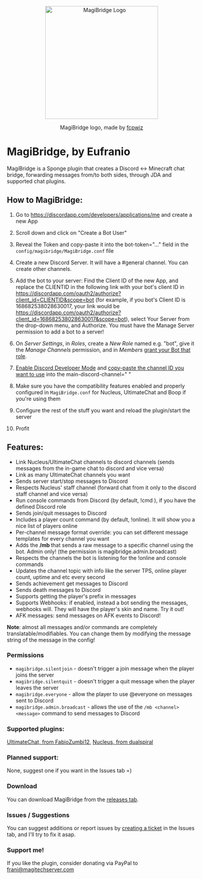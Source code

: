 <p align="center">
  <img src="https://user-images.githubusercontent.com/2921172/28250066-27f28466-6a2f-11e7-81fb-98cfee3a7313.png" width="300" alt="MagiBridge Logo"/>
</p>
<p align="center">MagiBridge logo, made by <a href="https://github.com/fcpwiz">fcpwiz</a></p>

# MagiBridge, by Eufranio
MagiBridge is a Sponge plugin that creates a Discord <-> Minecraft chat bridge, forwarding messages from/to both sides, through JDA and supported chat plugins.

## How to MagiBridge:
1) Go to https://discordapp.com/developers/applications/me and create a new App
2) Scroll down and click on "Create a Bot User"
3) Reveal the Token and copy-paste it into the bot-token="..." field in the `config/magibridge/MagiBridge.conf` file
4) Create a new Discord Server.  It will have a #general channel.  You can create other channels.
5) Add the bot to your server: Find the Client ID of the new App, and replace the CLIENTID in the following link with your bot's client ID in
https://discordapp.com/oauth2/authorize?client_id=CLIENTID&scope=bot (for example, if you bot's Client ID is 168682538028630017, your link would be https://discordapp.com/oauth2/authorize?client_id=168682538028630017&scope=bot), select Your Server from the drop-down menu, and Authorize. You must have the Manage Server permission to add a bot to a server!
6) On _Server Settings_, in _Roles_, create a _New Role_ named e.g. "bot", give it the _Manage Channels_ permission, and in _Members_ [grant your Bot that role](https://support.discordapp.com/hc/en-us/articles/206029707).
7) [Enable Discord Developer Mode](https://discordia.me/developer-mode) and [copy-paste the channel ID you want to use](https://support.discordapp.com/hc/en-us/articles/206346498-Where-can-I-find-my-User-Server-Message-ID-) into the main-discord-channel=" "

8) Make sure you have the compatibility features enabled and properly configured in `MagiBridge.conf` for Nucleus, UltimateChat and Boop if you're using them
9) Configure the rest of the stuff you want and reload the plugin/start the server
10) Profit

## Features:
* Link Nucleus/UltimateChat channels to discord channels (sends messages from the in-game chat to discord and vice versa)
* Link as many UltimateChat channels you want
* Sends server start/stop messages to Discord
* Respects Nucleus' staff channel (forward chat from it only to the discord staff channel and vice versa)
* Run console commands from Discord (by default, !cmd <command>), if you have the defined Discord role
* Sends join/quit messages to Discord
* Includes a player count command (by default, !online). It will show you a nice list of players online
* Per-channel message format override: you can set different message templates for every channel you want
* Adds the **/mb <channel> <message>** that sends a raw message to a specific channel using the bot. Admin only! (the permission is magibridge.admin.broadcast)
* Respects the channels the bot is listening for the !online and console commands
* Updates the channel topic with info like the server TPS, online player count, uptime and etc every second
* Sends achievement get messages to Discord
* Sends death messages to Discord
* Supports getting the player's prefix in messages
* Supports Webhooks: if enabled, instead a bot sending the messages, webhooks will. They will have the player's skin and name. Try it out!
* AFK messages: send messages on AFK events to Discord!

**Note**: almost all messages and/or commands are completely translatable/modifiables. You can change them by modifying the message string of the message in the config!

### Permissions
* `magibridge.silentjoin` - doesn't trigger a join message when the player joins the server
* `magibridge.silentquit` - doesn't trigger a quit message when the player leaves the server
* `magibridge.everyone` - allow the player to use @everyone on messages sent to Discord
* `magibridge.admin.broadcast` - allows the use of the `/mb <channel> <message>` command to send messages to Discord

### Supported plugins:
[UltimateChat, from FabioZumbi12](https://forums.spongepowered.org/t/thought-balloon-ultimatechat-v-1-7-0-api-5-6), [Nucleus, from dualspiral](https://ore.spongepowered.org/Nucleus/Nucleus)

### Planned support:
None, suggest one if you want in the Issues tab =)

### Download
You can download MagiBridge from the [releases tab](https://github.com/Eufranio/MagiBridge/releases).

### Issues / Suggestions
You can suggest additions or report issues by [creating a ticket](https://github.com/Eufranio/MagiBridge/issues/new) in the Issues tab, and I'll try to fix it asap.

### Support me!
If you like the plugin, consider donating via PayPal to frani@magitechserver.com

